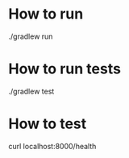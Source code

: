 # How to run
./gradlew run

# How to run tests
./gradlew test

# How to test
curl localhost:8000/health